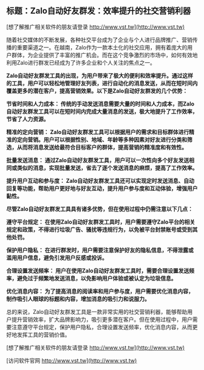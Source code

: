 ## **标题：Zalo自动好友群发：效率提升的社交营销利器**

[想了解推广相关软件的朋友请登录 http://www.vst.tw](http://www.vst.tw)

随着社交媒体的不断发展，各种社交平台成为了企业与个人进行品牌推广、营销传播的重要渠道之一。在越南，Zalo作为一款本土化的社交应用，拥有着庞大的用户群体，为企业提供了丰富的推广机会。而在这个竞争激烈的市场中，如何有效地利用Zalo进行群发已经成为了许多企业和个人关注的焦点之一。

**Zalo自动好友群发工具的出现，为用户带来了极大的便利和效率提升。通过这样的工具，用户可以轻松地管理好友列表，进行自动化的消息发送，从而在短时间内覆盖更多的潜在客户，提高营销效果。以下是Zalo自动好友群发的几个优势：**

**节省时间和人力成本： 传统的手动发送消息需要大量的时间和人力成本，而Zalo自动好友群发工具可以在短时间内完成大量消息的发送，极大地提升了工作效率，节省了人力资源。**

**精准的定向营销： Zalo自动好友群发工具可以根据用户的需求和目标群体进行精准的定向营销。用户可以根据性别、地域、年龄等多种因素对好友进行分类和筛选，从而将消息发送给最符合目标客户的群体，提高营销的精准度和有效性。**

**批量发送消息： 通过Zalo自动好友群发工具，用户可以一次性向多个好友发送相同或类似的消息，实现批量发送，省去了逐个发送消息的麻烦，提高了工作效率。**

**提升用户互动和参与度： Zalo自动好友群发工具还可以实现定时发送消息、自动回复等功能，帮助用户更好地与好友互动，提升用户参与度和互动体验，增强用户黏性。**

**尽管Zalo自动好友群发工具具有诸多优势，但在使用过程中仍需注意以下几点：**

**遵守平台规定： 在使用Zalo自动好友群发工具时，用户需要遵守Zalo平台的相关规定和政策，不得进行垃圾广告、骚扰等违规行为，以免被平台封禁账号或受到其他处罚。**

**保护用户隐私： 在进行群发时，用户需要注意保护好友的隐私信息，不得泄露或滥用用户信息，避免引发用户反感或投诉。**

**合理设置发送频率： 用户在使用Zalo自动好友群发工具时，需要合理设置发送频率，避免过于频繁地发送消息，以免影响用户体验或被认定为垃圾信息。**

**优化消息内容： 为了提高消息的阅读率和用户参与度，用户需要优化消息内容，制作吸引人眼球的标题和内容，增加消息的吸引力和说服力。**

总的来说，Zalo自动好友群发工具是一款非常实用的社交营销利器，能够帮助用户提升营销效率，扩大品牌影响力，吸引更多潜在客户。但在使用过程中，用户需要注意遵守平台规定，保护用户隐私，合理设置发送频率，优化消息内容，从而更好地发挥工具的营销价值。

[想了解推广相关软件的朋友请登录 http://www.vst.tw](http://www.vst.tw)


[访问软件官网 http://www.vst.tw](http://www.vst.tw)
